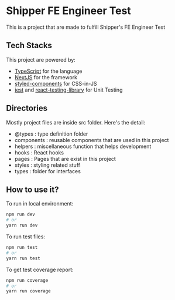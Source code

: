 # Shipper FE Engineer Test

This is a project that are made to fulfill Shipper's FE Engineer Test

## Tech Stacks

This project are powered by:

- [TypeScript](https://www.typescriptlang.org/) for the language
- [NextJS](https://nextjs.org/) for the framework
- [styled-components](https://styled-components.com/) for CSS-in-JS
- [jest](https://jestjs.io/) and [react-testing-library](https://testing-library.com/docs/react-testing-library/intro/) for Unit Testing

## Directories

Mostly project files are inside src folder. Here's the detail:

- @types : type definition folder
- components : reusable components that are used in this project
- helpers : miscellaneous function that helps development
- hooks : React hooks
- pages : Pages that are exist in this project
- styles : styling related stuff
- types : folder for interfaces

## How to use it?

To run in local environment:

```bash
npm run dev
# or
yarn run dev
```

To run test files:

```bash
npm run test
# or
yarn run test
```

To get test coverage report:

```bash
npm run coverage
# or
yarn run coverage
```
